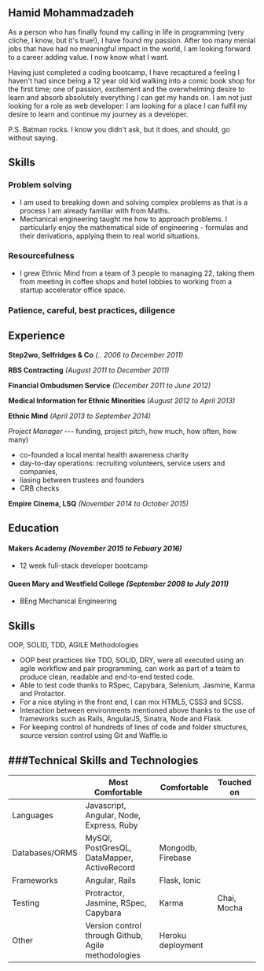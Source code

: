 ## Hamid Mohammadzadeh

As a person who has finally found my calling in life in programming (very cliche, I know, but it's true!), I have found my passion. After too many menial jobs that have had no meaningful impact in the world, I am looking forward to a career adding value. I now know what I want. 

Having just completed a coding bootcamp, I have recaptured a feeling I haven't had since being a 12 year old kid walking into a comic book shop for the first time; one of passion, excitement and the overwhelming desire to learn and absorb absolutely everything I can get my hands on. I am not just looking for a role as web developer: I am looking for a place I can fulfil my desire to learn and continue my journey as a developer. 

P.S. Batman rocks. I know you didn't ask, but it does, and should, go without saying.

## Skills

### Problem solving
- I am used to breaking down and solving complex problems as that is a process I am already familiar with from Maths.
- Mechanical engineering taught me how to approach problems. I particularly enjoy the mathematical side of engineering - formulas and their derivations, applying them to real world situations.

### Resourcefulness
- I grew Ethnic Mind from a team of 3 people to managing 22, taking them from meeting in coffee shops and hotel lobbies to working from a startup accelerator office space.

### Patience, careful, best practices, diligence

## Experience
**Step2wo, Selfridges & Co** _(.. 2006 to December 2011)_

**RBS Contracting** _(August 2011 to December 2011)_

**Financial Ombudsmen Service** _(December 2011 to June 2012)_

**Medical Information for Ethnic Minorities** _(August 2012 to April 2013)_

**Ethnic Mind** _(April 2013 to September 2014)_

*Project Manager*
--- funding, project pitch, how much, how often, how many)
- co-founded a local mental health awareness charity
- day-to-day operations: recruiting volunteers, service users and companies, 
- liasing between trustees and founders
- CRB checks

**Empire Cinema, LSQ** _(November 2014 to October 2015)_

## Education

#### Makers Academy _(November 2015 to Febuary 2016)_
- 12 week full-stack developer bootcamp

#### Queen Mary and Westfield College _(September 2008 to July 2011)_
- BEng Mechanical Engineering

Skills
------
OOP, SOLID, TDD, AGILE Methodologies
* OOP best practices like TDD, SOLID, DRY, were all executed using an agile workflow and pair programming, can work as part of a team to produce clean, readable and end-to-end tested code.
* Able to test code thanks to RSpec, Capybara, Selenium, Jasmine, Karma and Protactor.
* For a nice styling in the front end, I can mix HTML5, CSS3 and SCSS.
* Interaction between environments mentioned above thanks to the use of frameworks such as Rails, AngularJS, Sinatra, Node and Flask.
* For keeping control of hundreds of lines of code and folder structures, source version control using Git and Waffle.io

###Technical Skills and Technologies
---------------------------------
| |Most Comfortable|Comfortable|Touched on|
|---------|----------------|-------------------|------------------------------|
|Languages|Javascript, Angular, Node, Express, Ruby| 
|Databases/ORMS|MySQl, PostGresQL, DataMapper, ActiveRecord | Mongodb, Firebase                |
|Frameworks|Angular, Rails | Flask, Ionic |                    |
|Testing|Protractor, Jasmine, RSpec, Capybara|Karma| Chai, Mocha|
|Other|Version control through Github, Agile methodologies |Heroku deployment| |



